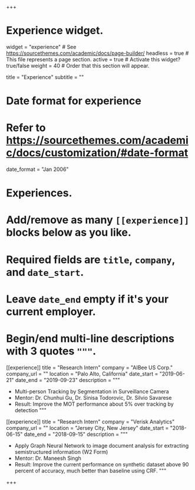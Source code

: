 +++
# Experience widget.
widget = "experience"  # See https://sourcethemes.com/academic/docs/page-builder/
headless = true  # This file represents a page section.
active = true  # Activate this widget? true/false
weight = 40  # Order that this section will appear.

title = "Experience"
subtitle = ""

# Date format for experience
#   Refer to https://sourcethemes.com/academic/docs/customization/#date-format
date_format = "Jan 2006"

# Experiences.
#   Add/remove as many `[[experience]]` blocks below as you like.
#   Required fields are `title`, `company`, and `date_start`.
#   Leave `date_end` empty if it's your current employer.
#   Begin/end multi-line descriptions with 3 quotes `"""`.
[[experience]]
  title = "Research Intern"
  company = "AIBee US Corp."
  company_url = ""
  location = "Palo Alto, California"
  date_start = "2019-06-21"
  date_end = "2019-09-23"
  description = """
  * Multi-person Tracking by Segmentation in Surveillance Camera
  * Mentor: Dr. Chunhui Gu, Dr. Sinisa Todorovic, Dr. Silvio Savarese
  * Result:  Improve the MOT performance about 5% over tracking by detection
  """

[[experience]]
  title = "Research Intern"
  company = "Verisk Analytics"
  company_url = ""
  location = "Jersey City, New Jersey"
  date_start = "2018-06-15"
  date_end = "2018-09-15"
  description = """
  * Apply Graph Neural Network to image document analysis for extracting semistructured information (W2 Form)
  * Mentor: Dr. Maneesh Singh
  * Result: Improve the current performance on synthetic dataset above 90 percent of accuracy, much better than baseline using CRF.
  """

+++
